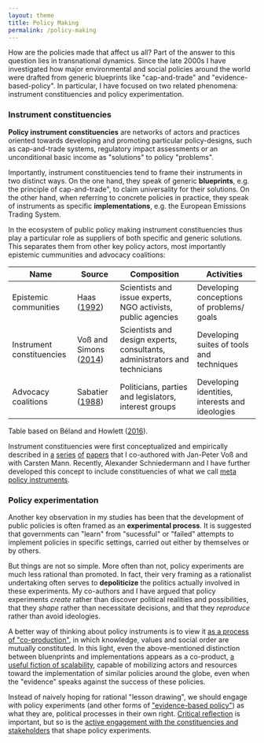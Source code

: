 ```yaml
---
layout: theme
title: Policy Making
permalink: /policy-making
---
```


How are the policies made that affect us all? Part of the answer to this question lies in transnational dynamics. Since the late 2000s I have investigated how major environmental and social policies around the world were drafted from generic blueprints like "cap-and-trade" and "evidence-based-policy". In particular, I have focused on two related phenomena: instrument constituencies and policy experimentation.

### Instrument constituencies

**Policy instrument constituencies** are networks of actors and practices oriented towards developing and promoting particular policy-designs, such as cap-and-trade systems, regulatory impact assessments or an unconditional basic income as "solutions" to policy "problems". 

Importantly, instrument constituencies tend to frame their instruments in two distinct ways. On the one hand, they speak of generic **blueprints**, e.g. the principle of cap-and-trade", to claim  universality for their solutions. On the other hand, when referring to concrete policies in practice, they speak of instruments as specific **implementations**, e.g. the European Emissions Trading System.

In the ecosystem of public policy making instrument constituencies thus play a particular role as suppliers of both specific and generic solutions. This separates them from other key policy actors, most importantly epistemic cummunities and advocacy coalitions:

| Name | Source | Composition | Activities
|-------|--------|---------|---------
| Epistemic communities | Haas ([1992](https://doi.org/10.1017/S0020818300001442)) | Scientists and issue experts, NGO activists, public agencies | Developing conceptions of problems/ goals 
| Instrument constituencies | Voß and Simons ([2014](https://doi.org/10.1080/09644016.2014.923625)) | Scientists and design experts, consultants, administrators and technicians | Developing suites of tools and techniques
| Advocacy coalitions | Sabatier ([1988](https://doi.org/10.1007/BF00136406)) | Politicians, parties and legislators, interest groups | Developing identities, interests and ideologies 

Table based on Béland and Howlett ([2016](https://doi.org/10.1111/gove.12179)).

Instrument constituencies were first conceptualized and empirically described in [a](https://doi.org/10.1080/09644016.2014.923625) [series](https://doi.org/10.1017/S0376892914000381) [of](https://www.taylorfrancis.com/chapters/edit/10.4324/9781315886985-11/politics-means-making-emissions-trading-instrument-pre-history-carbon-trading-arno-simons-jan-peter-vo%C3%9F) [papers](https://doi.org/10.1080/14494035.2017.1375248) that I co-authored with Jan-Peter Voß and with Carsten Mann. Recently, Alexander Schniedermann and I have further developed this concept to include constituencies of what we call [meta policy instruments](/meta-policy-instruments-and-their-constituencies).

### Policy experimentation

Another key observation in my studies has been that the development of public policies is often framed as an **experimental process**. It is suggested that governments can "learn" from "sucessful" or "failed" attempts to implement policies in specific settings, carried out either by themselves or by others. 

But things are not so simple. More often than not, policy experiments are much less rational than promoted. In fact, their very framing as a rationalist undertaking often serves to **depoliticize** the politics actually involved in these experiments. My co-authors and I have argued that policy experiments *create* rather than discover political realities and possibilities, that they *shape* rather than necessitate decisions, and that they *reproduce* rather than avoid ideologies. 

A better way of thinking about policy instruments is to view it [as a process of "co-production"](https://doi.org/10.1007/s11077-018-9313-9), in which knowledge, values and social order are mutually constituted. In this light, even the above-mentioned distinction between bluenprints and implementations appears as a co-product, [a useful fiction of scalability](http://dx.doi.org/10.1080/09644016.2014.893120),
 capable of mobilizing actors and resources toward the implementation of similar policies around the globe, even when the "evidence" speaks against the success of these policies.

 Instead of naively hoping for rational "lesson drawing", we should engage with policy experiments (and other forms of ["evidence-based policy"](https://doi.org/10.1332/030557321X16225469993170)) as what they are, political processes in their own right. [Critical reflection](https://policyandpoliticsblog.com/2021/07/07/why-evidence-based-policy-is-political/) is important, but so is the [active engagement with the constituencies and stakeholders](https://depositonce.tu-berlin.de/bitstream/11303/4776/1/challenging_futures_biodiversity_offsets.pdf) that shape policy experiments.